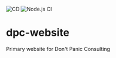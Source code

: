 ![CD](https://github.com/dont-panic-llc/dpc-website/workflows/CD/badge.svg)
![Node.js CI](https://github.com/dont-panic-llc/dpc-website/workflows/Node.js%20CI/badge.svg)
# dpc-website
Primary website for Don't Panic Consulting
